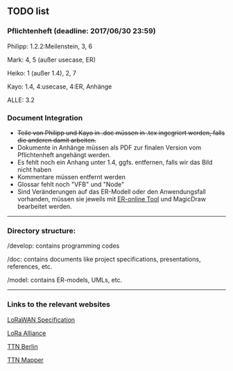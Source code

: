 ## TODO list
### Pflichtenheft (deadline: 2017/06/30 23:59)
Philipp: 1.2.2:Meilenstein, 3, 6

Mark: 4, 5 (außer usecase, ER)

Heiko: 1 (außer 1.4), 2, 7

Kayo: 1.4, 4:usecase, 4:ER, Anhänge

ALLE: 3.2

### Document Integration
- ~~Teile von Philipp und Kayo in .doc müssen in .tex ingegriert werden, falls die anderen damit arbeiten.~~
- Dokumente in Anhänge müssen als PDF zur finalen Version vom Pflichtenheft angehängt werden.
- Es fehlt noch ein Anhang unter 1.4, ggfs. entfernen, falls wir das Bild nicht haben
- Kommentare müssen entfernt werden
- Glossar fehlt noch "VFB" und "Node"
- Sind Veränderungen auf das ER-Modell oder den Anwendungsfall vorhanden, müssen sie jeweils mit [ER-online Tool](https://www.draw.io) und MagicDraw bearbeitet werden.

----

### Directory structure:
/develop: contains programming codes

/doc: contains documents like project specifications, presentations, references, etc.

/model: contains ER-models, UMLs, etc.

----
### Links to the relevant websites 

[LoRaWAN Specification](https://www.lora-alliance.org/portals/0/specs/LoRaWAN%20Specification%201R0.pdf)

[LoRa Alliance](https://www.lora-alliance.org/What-Is-LoRa/Technology)

[TTN Berlin](https://www.thethingsnetwork.org/community/berlin/)

[TTN Mapper](http://ttnmapper.org)

